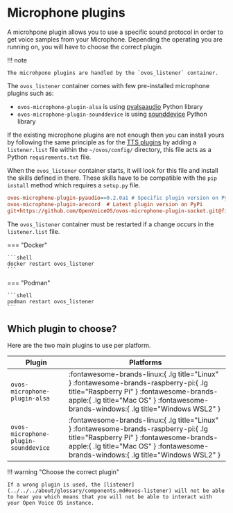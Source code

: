 # Microphone plugins

A microhpone plugin allows you to use a specific sound protocol in order to get voice samples from your Microphone. Depending the operating you are running on, you will have to choose the correct plugin.

!!! note

    The microhpone plugins are handled by the `ovos_listener` container.

The `ovos_listener` container comes with few pre-installed microphone plugins such as:

- `ovos-microphone-plugin-alsa` is using [pyalsaaudio](https://larsimmisch.github.io/pyalsaaudio/) Python library
- `ovos-microphone-plugin-sounddevice` is using [sounddevice](https://python-sounddevice.readthedocs.io/) Python library

If the existing microphone plugins are not enough then you can install yours by following the same principle as for the [TTS plugins](./tts.md) by adding a `listener.list` file within the `~/ovos/config/` directory, this file acts as a Python `requirements.txt` file.

When the `ovos_listener` container starts, it will look for this file and install the skills defined in there. These skills have to be compatible with the `pip install` method which requires a `setup.py` file.

```ini title="~/ovos/config/listener.list"
ovos-microphone-plugin-pyaudio==0.2.0a1 # Specific plugin version on PyPi
ovos-microphone-plugin-arecord  # Latest plugin version on PyPi
git+https://github.com/OpenVoiceOS/ovos-microphone-plugin-socket.git@fix/whatever # Specific branch of a plugin on GitHub
```

The `ovos_listener` container must be restarted if a change occurs in the `listener.list` file.

=== "Docker"

    ```shell
    docker restart ovos_listener
    ```

=== "Podman"

    ```shell
    podman restart ovos_listener
    ```

## Which plugin to choose?

Here are the two main plugins to use per platform.

| Plugin                               | Platforms                                                                                                                                                                                                               |
| ------------------------------------ |  ---------------------------------------------------------------------------------------------------------------------------------------------------------------------------------------------------------------------- |
| `ovos-microphone-plugin-alsa`        | :fontawesome-brands-linux:{ .lg title="Linux" } :fontawesome-brands-raspberry-pi:{ .lg title="Raspberry Pi" } :fontawesome-brands-apple:{ .lg title="Mac OS" } :fontawesome-brands-windows:{ .lg title="Windows WSL2" } |
| `ovos-microphone-plugin-sounddevice` | :fontawesome-brands-linux:{ .lg title="Linux" } :fontawesome-brands-raspberry-pi:{ .lg title="Raspberry Pi" } :fontawesome-brands-apple:{ .lg title="Mac OS" } :fontawesome-brands-windows:{ .lg title="Windows WSL2" } |

!!! warning "Choose the correct plugin"

    If a wrong plugin is used, the [listener](../../../about/glossary/components.md#ovos-listener) will not be able to hear you which means that you will not be able to interact with your Open Voice OS instance.

